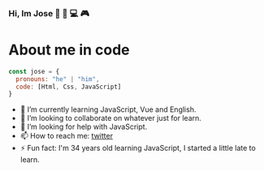 ### Hi, Im Jose 👋 👨‍ 💻 🎮

# About me in code

```js
const jose = {
  pronouns: "he" | "him",
  code: [Html, Css, JavaScript]
}
```
- 🌱 I’m currently learning JavaScript, Vue and English.
- 👯 I’m looking to collaborate on whatever just for learn.
- 🤔 I’m looking for help with JavaScript.
- 📫 How to reach me: [twitter](https://twitter.com/gallegocardona2)
- ⚡ Fun fact: I'm 34 years old learning JavaScript, I started a little late to learn.
